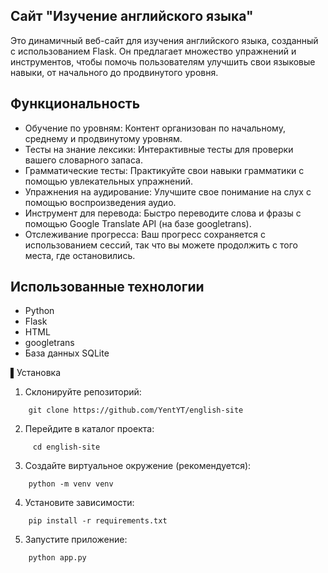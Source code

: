 ## Сайт "Изучение английского языка"
Это динамичный веб-сайт для изучения английского языка, созданный с использованием Flask.  Он предлагает множество упражнений и инструментов, чтобы помочь пользователям улучшить свои языковые навыки, от начального до продвинутого уровня.

## Функциональность

*   Обучение по уровням: Контент организован по начальному, среднему и продвинутому уровням.
*   Тесты на знание лексики: Интерактивные тесты для проверки вашего словарного запаса.
*   Грамматические тесты: Практикуйте свои навыки грамматики с помощью увлекательных упражнений.
*   Упражнения на аудирование: Улучшите свое понимание на слух с помощью воспроизведения аудио.
*   Инструмент для перевода: Быстро переводите слова и фразы с помощью Google Translate API (на базе googletrans).
*   Отслеживание прогресса: Ваш прогресс сохраняется с использованием сессий, так что вы можете продолжить с того места, где остановились.



## Использованные технологии

* Python
* Flask
* HTML
* googletrans
* База данных SQLite



▌Установка

1.  Склонируйте репозиторий:
```
    git clone https://github.com/YentYT/english-site   
```
2.  Перейдите в каталог проекта:
```
     cd english-site
```  
3.  Создайте виртуальное окружение (рекомендуется):
```  
    python -m venv venv
```
4.  Установите зависимости:
```
    pip install -r requirements.txt
```
5.  Запустите приложение:
```
    python app.py
```  
